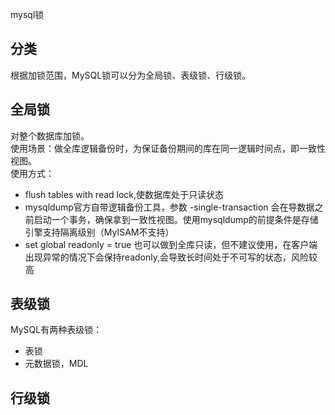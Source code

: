 mysql锁  
## 分类
根据加锁范围，MySQL锁可以分为全局锁、表级锁、行级锁。  
## 全局锁
对整个数据库加锁。  
使用场景：做全库逻辑备份时，为保证备份期间的库在同一逻辑时间点，即一致性视图。  
使用方式：  
* flush tables with read lock,使数据库处于只读状态
* mysqldump官方自带逻辑备份工具，参数 -single-transaction 会在导数据之前启动一个事务，确保拿到一致性视图。使用mysqldump的前提条件是存储引擎支持隔离级别（MyISAM不支持）
* set global readonly = true 也可以做到全库只读，但不建议使用，在客户端出现异常的情况下会保持readonly,会导致长时间处于不可写的状态，风险较高
## 表级锁
MySQL有两种表级锁：
* 表锁
* 元数据锁，MDL
## 行级锁